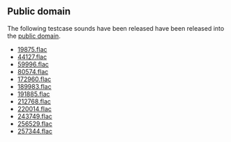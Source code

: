 ## Public domain

The following testcase sounds have been released have been released into the [public domain].

* [19875.flac](http://freesound.org/people/yawfle/sounds/19875/)
* [44127.flac](http://freesound.org/people/dland/sounds/44127/)
* [59996.flac](http://freesound.org/people/qubodup/sounds/59996/)
* [80574.flac](http://freesound.org/people/EsbenSloth/sounds/80574/)
* [172960.flac](http://freesound.org/people/qubodup/sounds/172960/)
* [189983.flac](http://freesound.org/people/raygrote/sounds/189983/)
* [191885.flac](http://freesound.org/people/Hedmarking/sounds/191885/)
* [212768.flac](http://freesound.org/people/qubodup/sounds/212768/)
* [220014.flac](http://freesound.org/people/djani00/sounds/220014/)
* [243749.flac](http://freesound.org/people/unfa/sounds/243749/)
* [256529.flac](http://freesound.org/people/tymorafarr/sounds/256529/)
* [257344.flac](http://freesound.org/people/arseniiv/sounds/257344/)

[public domain]: https://creativecommons.org/publicdomain/zero/1.0/
